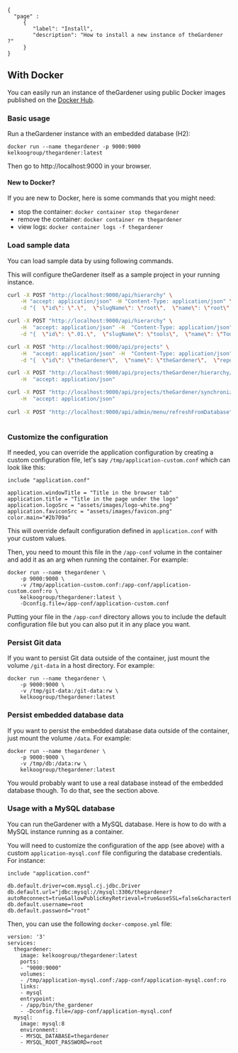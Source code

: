 ```thegardener
{
  "page" :
     {
        "label": "Install",
        "description": "How to install a new instance of theGardener ?"
     }
}
```

## With Docker

You can easily run an instance of theGardener using public Docker images published
on the [Docker Hub](https://hub.docker.com/r/kelkoogroup/thegardener).

### Basic usage

Run a theGardener instance with an embedded database (H2):

```
docker run --name thegardener -p 9000:9000 kelkoogroup/thegardener:latest
```

Then go to http://localhost:9000 in your browser.

#### New to Docker?

If you are new to Docker, here is some commands that you might need:
- stop the container: `docker container stop thegardener`
- remove the container: `docker container rm thegardener`
- view logs: `docker container logs -f thegardener`

### Load sample data

You can load sample data by using following commands.

This will configure theGardener itself as a sample project in your running instance.

```sh
curl -X POST "http://localhost:9000/api/hierarchy" \
    -H "accept: application/json" -H "Content-Type: application/json" \
    -d "{  \"id\": \".\",  \"slugName\": \"root\",  \"name\": \"root\",  \"childrenLabel\": \"Views\",  \"childLabel\": \"View\"}"

curl -X POST "http://localhost:9000/api/hierarchy" \
    -H  "accept: application/json" -H  "Content-Type: application/json" \
    -d "{  \"id\": \".01.\",  \"slugName\": \"tools\",  \"name\": \"Tools\",  \"childrenLabel\": \"Projects\",  \"childLabel\": \"Project\"}"

curl -X POST "http://localhost:9000/api/projects" \
    -H  "accept: application/json" -H  "Content-Type: application/json" \
    -d "{  \"id\": \"theGardener\",  \"name\": \"theGardener\",  \"repositoryUrl\": \"https://github.com/KelkooGroup/theGardener-template.git\",  \"stableBranch\": \"master\",  \"displayedBranches\": \"master\",  \"featuresRootPath\": \"test/features\",  \"documentationRootPath\": \"documentation\"}"

curl -X POST "http://localhost:9000/api/projects/theGardener/hierarchy/.01." \
    -H  "accept: application/json"

curl -X POST "http://localhost:9000/api/projects/theGardener/synchronize" \
    -H  "accept: application/json"
    
curl -X POST "http://localhost:9000/api/admin/menu/refreshFromDatabase" -H  "accept: application/json"
    
```

### Customize the configuration

If needed, you can override the application configuration by creating a custom
configuration file, let's say `/tmp/application-custom.conf` which can look like this:
```
include "application.conf"

application.windowTitle = "Title in the browser tab"
application.title = "Title in the page under the logo"
application.logoSrc = "assets/images/logo-white.png"
application.faviconSrc = "assets/images/favicon.png"
color.main="#2b709a"

```

This will override default configuration defined in `application.conf` with your custom
values.

Then, you need to mount this file in the `/app-conf` volume in the container and add it as
an arg when running the container. For example:
```
docker run --name thegardener \
    -p 9000:9000 \
    -v /tmp/application-custom.conf:/app-conf/application-custom.conf:ro \
    kelkoogroup/thegardener:latest \
    -Dconfig.file=/app-conf/application-custom.conf
```

Putting your file in the `/app-conf` directory allows you to include the default configuration
file but you can also put it in any place you want.

### Persist Git data

If you want to persist Git data outside of the container, just mount the volume `/git-data`
in a host directory. For example:
```
docker run --name thegardener \
    -p 9000:9000 \
    -v /tmp/git-data:/git-data:rw \
    kelkoogroup/thegardener:latest
```

### Persist embedded database data

If you want to persist the embedded database data outside of the container, just mount
the volume `/data`. For example:
```
docker run --name thegardener \
    -p 9000:9000 \
    -v /tmp/db:/data:rw \
    kelkoogroup/thegardener:latest
```

You would probably want to use a real database instead of the embedded database though.
To do that, see the section above.

### Usage with a MySQL database

You can run theGardener with a MySQL database. Here is how to do with a MySQL instance
running as a container.

You will need to customize the configuration of the app (see above) with a custom
`application-mysql.conf` file configuring the database credentials.
For instance:
```
include "application.conf"

db.default.driver=com.mysql.cj.jdbc.Driver
db.default.url="jdbc:mysql://mysql:3306/thegardener?autoReconnect=true&allowPublicKeyRetrieval=true&useSSL=false&characterEncoding=utf8&useUnicode=true&useJDBCCompliantTimezoneShift=true&useLegacyDatetimeCode=false&serverTimezone=UTC"
db.default.username=root
db.default.password="root"
```

Then, you can use the following `docker-compose.yml` file:
```
version: '3'
services:
  thegardener:
    image: kelkoogroup/thegardener:latest
    ports:
    - "9000:9000"
    volumes:
    - /tmp/application-mysql.conf:/app-conf/application-mysql.conf:ro
    links:
    - mysql
    entrypoint:
    - /app/bin/the_gardener
    - -Dconfig.file=/app-conf/application-mysql.conf
  mysql:
    image: mysql:8
    environment:
    - MYSQL_DATABASE=thegardener
    - MYSQL_ROOT_PASSWORD=root
```

